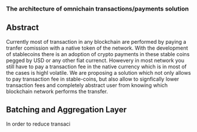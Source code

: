 ### The architecture of omnichain transactions/payments solution

## Abstract

Currently most of transaction in any blockchain are performed by paying a tranfer comission with a native token of the network. With the development of stablecoins there is an adoption of crypto payments in these stable coins pegged by USD or any other fiat currenct. Howevery in most network you still have to pay a transaction fee in the native currency which is in most of the cases is highl volatile. We are proposing a solution which not only allows to pay transaction fee in stable-coins, but also allow to signfically lower transaction fees and completely abstract user from knowing which blockchain network performs the transfer.


## Batching and Aggregation Layer

In order to reduce transaci
